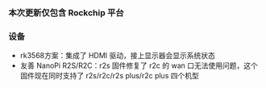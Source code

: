 ### 本次更新仅包含 Rockchip 平台

### 设备
* rk3568方案：集成了 HDMI 驱动，接上显示器会显示系统状态
* 友善 NanoPi R2S/R2C：r2s 固件修复了 r2c 的 wan 口无法使用问题，这个固件现在同时支持了 r2s/r2c/r2s plus/r2c plus 四个机型

